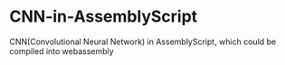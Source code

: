 # CNN-in-AssemblyScript
CNN(Convolutional Neural Network) in AssemblyScript, which could be compiled  into webassembly 
